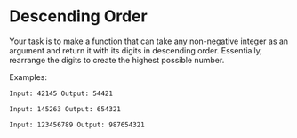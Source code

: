 # Descending Order
Your task is to make a function that can take any non-negative integer as an argument and return it with its digits in descending order. Essentially, rearrange the digits to create the highest possible number.

Examples:
```
Input: 42145 Output: 54421

Input: 145263 Output: 654321

Input: 123456789 Output: 987654321
```